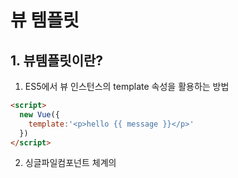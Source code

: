 # 뷰 템플릿

## 1. 뷰템플릿이란?

1. ES5에서 뷰 인스턴스의 template 속성을 활용하는 방법

```html
<script>
  new Vue({
    template:'<p>hello {{ message }}</p>'
  })
</script>
```

2. 싱글파일컴포넌트 체계의 <template>코드를 활용하는 방법

```html
<!-- ES6: 싱글파일 컴포넌트 체계 -->
<template>
	<p>hello {{ message }}</p>
</template>
```



## 2. 뷰의 속성와 문법

### 데이터 바인딩

HTML 화면요소를 뷰 인스턴스의 데이터와 연결하는것을 의미

**{{ }} 문법, v-bind 속성**



#### {{ }} - 콧수영 괄호

데이터를 HTML태그에 연결하는 가장 기본적인 텍스트 삽입방식

* data 속성의 message값이 바뀌면 뷰 반응성에 의해 화면이 자동으로 갱신

```html
<div id="app">
  {{ message }}
</div>

<script>
  new Vue({
    el : '#app',
    data : {
      c
    }
  });
</script>
```

* 값을 바꾸고 싶지 않으면 **v-once속성 사용**

```html
<div id="app" v-once>
  {{ message }}
</div>

<script>
  new Vue({
    el : '#app',
    data : {
      message : 'hello Vue.js!'
    }
  });
</script>
```



#### v-bind

HTML 속성값에 뷰 데이터 값을 연결 할때 사용하는 데이터 연결 방식

[예제](https://jsfiddle.net/leemimi/eywraw8t/115385/)

```html
<div id="app">
  <p v-bind:id="idA">아이디 바인딩</p>
  <p v-bind:class="classA">클래스 바인딩</p>
  <p v-bind:style="styleA">스타일 바인딩</p>
</div>

<script>
  new Vue({
    el : '#app',
    data :{
      idA : 10,   
      classA : 'container',
      styleA : 'color:blue',
  	}
  })
</script>
```



### 자바스크립트 표현식

* 자바스크립트 표현식을 쓸수있음

[예제](https://jsfiddle.net/leemimi/eywraw8t/115404/)



* 자바스크립트 표현식에서 주의할점
  1. 선언문과 분기 구문은 사용할수 없음
  2. 복잡한 연산은 인스턴스 안에서 처리하고 화면에는 간단한 연산 결과만 표시

```html
<div id="app">
  {{ var a = 10 }} 
  {{ if(ture) { return 100} }}
  {{ true ? 100 : 0 }}
  
  {{ message.split('').reverse.join('') }}
  {{ reverseMessage }}
</div>
<script>
  new Vue({
    el : '#app',
    data : {
      messaga : 'hello vue.js!'
    },
    computed:{
      reverseMessage : function(){
        return this.message.split('').reverse.join('');
      }
    }
  })
</script>
```

[예제](https://jsfiddle.net/leemimi/eywraw8t/115471/)



### 디렉티브

HTML태그 안에서 v- 접두사를 가지는 모든 속성

```html
<a v-if="flag">두잇 두잇</a>
```

[예제](https://jsfiddle.net/leemimi/eywraw8t/115538/)

```html
<div id="app">
   <a href="#" v-if="flag">두잇</a>
   <ul>
     <li v-for="system in systems">{{ system }}</li>
   </ul>
   <p v-show="flag">두잇</p>
   <h5 v-bind:id="uid">뷰입문서</h5>
   <button v-on:click="popupAlert">경고창버튼</button>
</div>

<script>
	new Vue({
      el : '#app',
      data : {
        flag:true,
        systems :['a','b','c'],
        uid : 10
      },
      methods :{
        popupAlert : function(){
            return alert("경고창표시");
        }
      }
    })
</script>
```



### 이벤트 처리

이벤트를 처리하기 위해 v-on디렉티브와 methods 속성을 활용

```html
<div id="app">
	<button v-on:click="clickBtn(10)">클릭</button>  
</div>

<script>
  new Vue({
    el: "#app",
    methods:{
      clickBtn : function(nm){
        alert("clicked" + nm + 'times');
      }
    }
  })
</script>
```

[예제](https://jsfiddle.net/eywraw8t/117353/)



* event 인자를 이용해 돔 이벤트에 접근하기

```html
<div id="app">
	<button v-on:click="clickBtn">클릭</button>  
</div>

<script>
  new Vue({
    el: "#app",
    methods:{
      clickBtn : function(evnet){
        console.log(evnet);
      }
    }
  })
</script>
```

[예제](https://jsfiddle.net/eywraw8t/117357/)



### 고급템플릿 기법

#### computed 속성

데이터 연산들을 정의하는 영역

1. data 속성값의 변화에 따라 자동으로 다시 연산함
2. 캐싱

```html
<div id="app">
  {{ reversedMessage }}
</div>
<script>
  new Vue({
    el : "#app",
    data : {
      message : 'hello'
    },
    computed:{
      reversedMessage : function(){
        return this.message.split('').reverse().join('');
      }
    }
  })
</script>
```

[예제](https://jsfiddle.net/eywraw8t/117375/)



#### computed 속성과 methods 속성의 차이점

- methods 속성 : 호출할대만 해당 로직이 수행
- computed 속성 : 대상 데이터의 값이 변경되면 자동적으로 수행

```html
<div id="app">
  <p>{{ message }}</p>
  <button v-on:click="reversedMessage">문자열 역순</button>
</div>
<script>
  new Vue({
    el : "#app",
    data : {
      message : 'hello'
    },
    methods:{
      reversedMessage : function(){
       this.message = this.message.split('').reverse().join('');
       return this.message;
      }
    }
  })
</script>
```

복잡한 연산을 반복 수행해서 화면에 나타내야 한다면 computed 속성을 시용하는것이 methods 속성을 이용하는것보다 성능면에서 효율적



#### watch 속성

데이터 변화를 감지하여 자동으로 특정 로직을 수행

데이터 호출과 같이 시간이 상대적으로 더 많이 소모되는 비동기 처리에 적합

```html
<div id="app">
  <input v-model="message">
</div>
<script>
  new Vue({
    el : "#app",
    data : {
      message : 'hello'
    },
    watch:{
      message : function(data){
        console.log("message 가 바뀝니다. : " + data);
      }
    }
  })
</script>
```



### 예제 해보기

1. {{ }} 를 이용해 데이터 바인딩하기

   app.js 코드 주석 #1에 따라 data속성1개를 추가/ 추가한 data 속성을 {{ }}를 이용해 화면에 표시

2. v-bind 디렉티브를 이용해 데이터 바인딩하기

   app.js 코드 주석 #2에 따라 data속성 uid의 값을 10에서 20으로 변경한후 크롬 개발자 도구의 요소 검사 기능을 이용하여 <p>태그의 id 값이 어떻게 바뀌는지 확인하기

3. v-on 디렉티브를 이용해 클릭 이벤트 처리하기

   app.js 코드 주석 #3에 따라

4. v-if 디렉티브 조건에 따라 화면이 어떻게 바뀌는지 확인



```html
<div id="app">
  <header>
  	<h3>
      {{ message }},
      <!-- #1 새로 추가한 데이터 속성을 아래에 추가 -->
    </h3>
  </header>
  <section>
  	<!-- #2 -->
    <p v-bind:id="uid"></p>
    <button v-on:click="clickBtn">alert</button>
    <!-- 위 코드와 아래 코드는 동일한 역할을 수행 -->
   <!-- <button @click="clickBtn">alert</button>-->
    
    <!-- #3 button 태그 추가 -->
    
     <!-- #4 flag 속성값에 따라 어떻게 바뀌는지 확인 -->
    <ul>
      <li>1</li>
      <li>2</li>
      <li>3</li>
    </ul>
  </section>
  
  <script>
    var  app = new Vue({
      el : '#app',
      data :{
        message : 'hello', //#1
        uid : '10', //#2
        flag : true //#4
      },
      methods :{
        //ES6 문법
        clickBtn(){
          console.log('hi');
        }
        //ES5 문법
        //clickBtn function(){
        //  console.log('hi');
        //}
        
        //#3
      }
    })
  </script>
</div>
```

